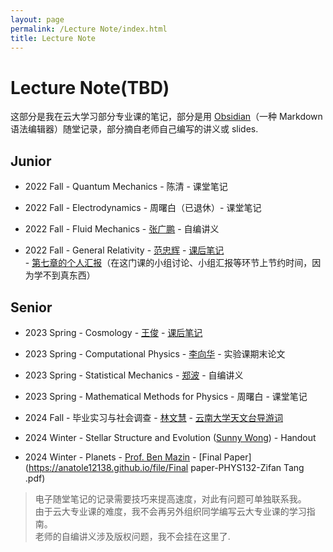 ```yaml
---
layout: page
permalink: /Lecture Note/index.html
title: Lecture Note
---
```

# Lecture Note(TBD)

这部分是我在云大学习部分专业课的笔记，部分是用 [Obsidian](https://obsidian.md/)（一种 Markdown 语法编辑器）随堂记录，部分摘自老师自己编写的讲义或 slides.
## Junior
- 2022 Fall - Quantum Mechanics - 陈清 - 课堂笔记
- 2022 Fall - Electrodynamics - 周曙白（已退休）- 课堂笔记
  
- 2022 Fall - Fluid Mechanics - [张广鹏](http://www.science.ynu.edu.cn/info/1058/1090.htm) - 自编讲义
- 2022 Fall - General Relativity - [范忠辉](http://www.astro.ynu.edu.cn/info/1008/1086.htm) - [课后笔记](https://anatole12138.github.io/file/General-Relativity-LectureNotes-Zifan.pdf)<br> - [第七章的个人汇报](https://anatole12138.github.io/file/宇宙学常数与真空能.pdf)（在这门课的小组讨论、小组汇报等环节上节约时间，因为学不到真东西）

## Senior
- 2023 Spring - Cosmology - [王俊](http://www.science.ynu.edu.cn/info/1042/1108.htm) - [课后笔记](https://anatole12138.github.io/file/Cosmology-LectureNotes-Zifan.pdf)

- 2023 Spring - Computational Physics - [李向华](http://www.science.ynu.edu.cn/info/1058/1122.htm) - 实验课期末论文
- 2023 Spring - Statistical Mechanics - [郑波](https://person.zju.edu.cn/0001056) - 自编讲义
- 2023 Spring - Mathematical Methods for Physics - 周曙白 - 课堂笔记<br>
- 2024 Fall - 毕业实习与社会调查 - [林文慧](http://www.astro.ynu.edu.cn/info/1008/1237.htm) - [云南大学天文台导游词](https://anatole12138.github.io/file/天文台导游解说词-汤子凡-李桉锐-折慕凡.pdf)

- 2024 Winter - Stellar Structure and Evolution ([Sunny Wong](https://www.physics.ucsb.edu/people/sunny-wong)) - Handout
- 2024 Winter - Planets - [Prof. Ben Mazin](https://www.physics.ucsb.edu/people/benjamin-mazin) - [Final Paper](https://anatole12138.github.io/file/Final paper-PHYS132-Zifan Tang .pdf)<br>

>电子随堂笔记的记录需要技巧来提高速度，对此有问题可单独联系我。<br>
>由于云大专业课的难度，我不会再另外组织同学编写云大专业课的学习指南。<br>
>老师的自编讲义涉及版权问题，我不会挂在这里了.